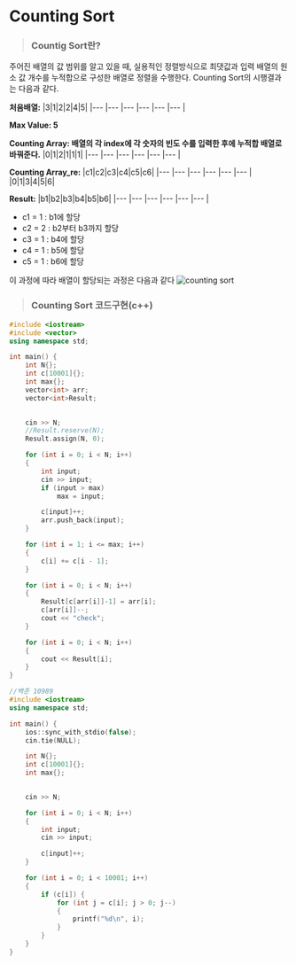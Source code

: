# Counting Sort

> ### Countig Sort란?
주어진 배열의 값 범위를 알고 있을 때, 실용적인 정렬방식으로 최댓값과 입력 배열의 원소 값 개수를 누적합으로 구성한 배열로 정렬을 수행한다. Counting Sort의 시행결과는 다음과 같다.



**처음배열:**
|3|1|2|2|4|5|
|--- |--- |--- |--- |--- |--- |

**Max Value: 5**

**Counting Array: 배열의 각 index에 각 숫자의 빈도 수를 입력한 후에 누적합 배열로 바꿔준다.**
|0|1|2|1|1|1|
|--- |--- |--- |--- |--- |--- |

**Counting Array_re:**
|c1|c2|c3|c4|c5|c6|
|--- |--- |--- |--- |--- |--- |
|0|1|3|4|5|6|

**Result:**
|b1|b2|b3|b4|b5|b6|
|--- |--- |--- |--- |--- |--- |

+ c1 = 1 : b1에 할당
+ c2 = 2 : b2부터 b3까지 할당
+ c3 = 1 : b4에 할당
+ c4 = 1 : b5에 할당
+ c5 = 1 : b6에 할당

이 과정에 따라 배열이 할당되는 과정은 다음과 같다
![counting sort](https://user-images.githubusercontent.com/119858743/209636019-9ca78209-a4f3-4f93-a349-c85c8345ac29.png)

> ### Counting Sort 코드구현(c++)
```cpp
#include <iostream>
#include <vector>
using namespace std;

int main() {
	int N{};
	int c[10001]{};
	int max{};
	vector<int> arr;
	vector<int>Result;
	

	cin >> N;
	//Result.reserve(N);
	Result.assign(N, 0);

	for (int i = 0; i < N; i++)
	{
		int input;
		cin >> input;
		if (input > max)
			max = input;

		c[input]++;
		arr.push_back(input);
	}

	for (int i = 1; i <= max; i++)
	{
		c[i] += c[i - 1];
	}

	for (int i = 0; i < N; i++)
	{	
		Result[c[arr[i]]-1] = arr[i];
		c[arr[i]]--;
		cout << "check";
	}

	for (int i = 0; i < N; i++)
	{
		cout << Result[i];
	}
}

```

```cpp
//백준 10989
#include <iostream>
using namespace std;

int main() {
	ios::sync_with_stdio(false);
	cin.tie(NULL);

	int N{};
	int c[10001]{};
	int max{};
	

	cin >> N;

	for (int i = 0; i < N; i++)
	{
		int input;
		cin >> input;

		c[input]++;
	}

	for (int i = 0; i < 10001; i++)
	{	
		if (c[i]) {
			for (int j = c[i]; j > 0; j--)
			{
				printf("%d\n", i);
			}
		}
	}
}

```
